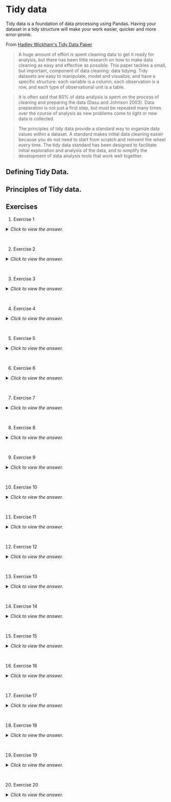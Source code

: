 # Tidy data

Tidy data is a foundation of data processing using Pandas. Having your dataset in a tidy structure will make your work easier, quicker and more error-prone.

From [Hadley Wickham's Tidy Data Paper](http://vita.had.co.nz/papers/tidy-data.html)

>A huge amount of effort is spent cleaning data to get it ready for analysis, but there has been little research on how to make data cleaning as easy and effective as possible. This paper tackles a small, but important, component of data cleaning: data tidying.
Tidy datasets are easy to manipulate, model and visualize, and have a specific structure: each variable is a column, each observation is a row, and each type of observational unit is a table.

>It is often said that 80% of data analysis is spent on the process of cleaning and preparing the data (Dasu and Johnson 2003). Data preparation is not just a first step, but must be repeated many times over the course of analysis as new problems come to light or new data is collected. 

>The principles of tidy data provide a standard way to organize data values within a dataset. A standard makes initial data cleaning easier because you do not need to start from scratch and reinvent the wheel every time. The tidy data standard has been designed to facilitate initial exploration and analysis of the data, and to simplify the development of data analysis tools that work well together.

## Defining Tidy Data.

## Principles of Tidy data.

## Exercises

1) Exercise 1
<details><summary><i>Click to view the answer.</i></summary>
<p>

```python
code
```

</p>
</details>
<p>&nbsp;</p>

2) Exercise 2
<details><summary><i>Click to view the answer.</i></summary>
<p>

```python
code
```

</p>
</details>
<p>&nbsp;</p>

3) Exercise 3
<details><summary><i>Click to view the answer.</i></summary>
<p>

```python
code
```

</p>
</details>
<p>&nbsp;</p>

4) Exercise 4
<details><summary><i>Click to view the answer.</i></summary>
<p>

```python
code
```

</p>
</details>
<p>&nbsp;</p>

5) Exercise 5
<details><summary><i>Click to view the answer.</i></summary>
<p>

```python
code
```

</p>
</details>
<p>&nbsp;</p>

6) Exercise 6
<details><summary><i>Click to view the answer.</i></summary>
<p>

```python
code
```

</p>
</details>
<p>&nbsp;</p>

7) Exercise 7
<details><summary><i>Click to view the answer.</i></summary>
<p>

```python
code
```

</p>
</details>
<p>&nbsp;</p>

8) Exercise 8
<details><summary><i>Click to view the answer.</i></summary>
<p>

```python
code
```

</p>
</details>
<p>&nbsp;</p>

9) Exercise 9
<details><summary><i>Click to view the answer.</i></summary>
<p>

```python
code
```

</p>
</details>
<p>&nbsp;</p>

10) Exercise 10
<details><summary><i>Click to view the answer.</i></summary>
<p>

```python
code
```

</p>
</details>
<p>&nbsp;</p>

11) Exercise 11
<details><summary><i>Click to view the answer.</i></summary>
<p>

```python
code
```

</p>
</details>
<p>&nbsp;</p>

12) Exercise 12
<details><summary><i>Click to view the answer.</i></summary>
<p>

```python
code
```

</p>
</details>
<p>&nbsp;</p>

13) Exercise 13
<details><summary><i>Click to view the answer.</i></summary>
<p>

```python
code
```

</p>
</details>
<p>&nbsp;</p>

14) Exercise 14
<details><summary><i>Click to view the answer.</i></summary>
<p>

```python
code
```

</p>
</details>
<p>&nbsp;</p>

15) Exercise 15
<details><summary><i>Click to view the answer.</i></summary>
<p>

```python
code
```

</p>
</details>
<p>&nbsp;</p>

16) Exercise 16
<details><summary><i>Click to view the answer.</i></summary>
<p>

```python
code
```

</p>
</details>
<p>&nbsp;</p>

17) Exercise 17
<details><summary><i>Click to view the answer.</i></summary>
<p>

```python
code
```

</p>
</details>
<p>&nbsp;</p>

18) Exercise 18
<details><summary><i>Click to view the answer.</i></summary>
<p>

```python
code
```

</p>
</details>
<p>&nbsp;</p>

19) Exercise 19
<details><summary><i>Click to view the answer.</i></summary>
<p>

```python
code
```

</p>
</details>
<p>&nbsp;</p>

20) Exercise 20
<details><summary><i>Click to view the answer.</i></summary>
<p>

```python
code
```

</p>
</details>
<p>&nbsp;</p>
